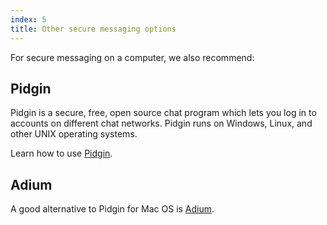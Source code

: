```yaml
---
index: 5
title: Other secure messaging options
---
```

For secure messaging on a computer, we also recommend:

## Pidgin

Pidgin is a secure, free, open source chat program which lets you log in to accounts on different chat networks. Pidgin runs on Windows, Linux, and other UNIX operating systems. 

Learn how to use [Pidgin](umbrella://tools/messaging/s_pidgin.md).

## Adium

A good alternative to Pidgin for Mac OS is [Adium](http://adium.im/).